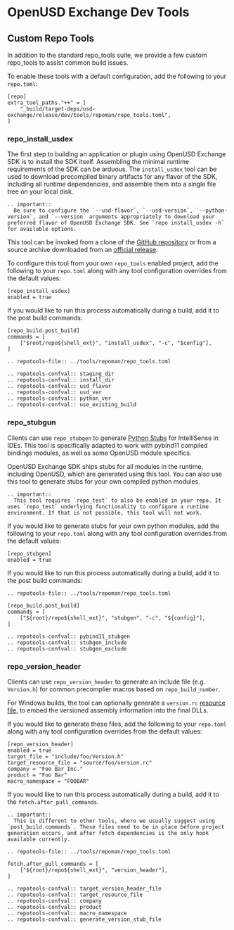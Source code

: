 # OpenUSD Exchange Dev Tools

## Custom Repo Tools

In addition to the standard repo_tools suite, we provide a few custom repo_tools to assist common build issues.

To enable these tools with a default configuration, add the following to your `repo.toml`:

```
[repo]
extra_tool_paths."++" = [
    "_build/target-deps/usd-exchange/release/dev/tools/repoman/repo_tools.toml",
]
```

### repo_install_usdex

The first step to building an application or plugin using OpenUSD Exchange SDK is to install the SDK itself. Assembling the minimal runtime requirements of the SDK can be arduous. The `install_usdex` tool can be used to download precompiled binary artifacts for any flavor of the SDK, including all runtime dependencies, and assemble them into a single file tree on your local disk.

```{eval-rst}
.. important::
  Be sure to configure the `--usd-flavor`, `--usd-version`, `--python-version`, and `--version` arguments appropriately to download your preferred flavor of OpenUSD Exchange SDK. See `repo install_usdex -h` for available options.
```

This tool can be invoked from a clone of the [GitHub repository](https://github.com/NVIDIA-Omniverse/usd-exchange) or from a source archive downloaded from an [official release](https://github.com/NVIDIA-Omniverse/usd-exchange/releases).

To configure this tool from your own `repo_tools` enabled project, add the following to your `repo.toml` along with any tool configuration overrides from the default values:

```
[repo_install_usdex]
enabled = true
```

If you would like to run this process automatically during a build, add it to the post build commands:

```
[repo_build.post_build]
commands = [
    ["$root/repo${shell_ext}", "install_usdex", "-c", "$config"],
]
```

```{eval-rst}
.. repotools-file:: ../tools/repoman/repo_tools.toml
```

```{eval-rst}
.. repotools-confval:: staging_dir
.. repotools-confval:: install_dir
.. repotools-confval:: usd_flavor
.. repotools-confval:: usd_ver
.. repotools-confval:: python_ver
.. repotools-confval:: use_existing_build
```

### repo_stubgun

Clients can use `repo_stubgen` to generate [Python Stubs](https://mypy.readthedocs.io/en/stable/stubs.html) for IntelliSense in IDEs. This tool is specifically adapted to work with pybind11 compiled bindings modules, as well as some OpenUSD module specifics.

OpenUSD Exchange SDK ships stubs for all modules in the runtime, including OpenUSD, which are generated using this tool. You can also use this tool to generate stubs for your own compiled python modules.

```{eval-rst}
.. important::
  This tool requires `repo_test` to also be enabled in your repo. It uses `repo_test` underlying functionality to configure a runtime environment. If that is not possible, this tool will not work.
```

If you would like to generate stubs for your own python modules, add the following to your `repo.toml` along with any tool configuration overrides from the default values:

```
[repo_stubgen]
enabled = true
```

If you would like to run this process automatically during a build, add it to the post build commands:

```{eval-rst}
.. repotools-file:: ../tools/repoman/repo_tools.toml
```

```
[repo_build.post_build]
commands = [
    ["${root}/repo${shell_ext}", "stubgen", "-c", "${config}"],
]
```

```{eval-rst}
.. repotools-confval:: pybind11_stubgen
.. repotools-confval:: stubgen_include
.. repotools-confval:: stubgen_exclude
```

### repo_version_header

Clients can use `repo_version_header` to generate an include file (e.g. `Version.h`) for common precomplier macros based on `repo_build_number`.

For Windows builds, the tool can optionally generate a `version.rc` [resource file](https://learn.microsoft.com/en-us/windows/win32/menurc/versioninfo-resource), to embed the versioned assembly information into the final DLLs.

If you would like to generate these files, add the following to your `repo.toml` along with any tool configuration overrides from the default values:

```
[repo_version_header]
enabled = true
target_file = "include/foo/Version.h"
target_resource_file = "source/foo/version.rc"
company = "Foo Bar Inc."
product = "Foo Bar"
macro_namespace = "FOOBAR"
```

If you would like to run this process automatically during a build, add it to the `fetch.after_pull_commands`.

```{eval-rst}
.. important::
  This is different to other tools, where we usually suggest using `post_build.commands`. These files need to be in place before project generation occurs, and after fetch dependencies is the only hook available currently.
```

```{eval-rst}
.. repotools-file:: ../tools/repoman/repo_tools.toml
```

```
fetch.after_pull_commands = [
    ["${root}/repo${shell_ext}", "version_header"],
]
```

```{eval-rst}
.. repotools-confval:: target_version_header_file
.. repotools-confval:: target_resource_file
.. repotools-confval:: company
.. repotools-confval:: product
.. repotools-confval:: macro_namespace
.. repotools-confval:: generate_version_stub_file
```
